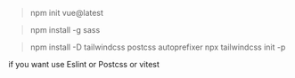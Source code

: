 > npm init vue@latest

<!-- install sass -->

> npm install -g sass

<!-- for Tailwind let visit the site https://tailwindcss.com/docs/guides/vite#vue -->

> npm install -D tailwindcss postcss autoprefixer
> npx tailwindcss init -p

<!-- for pinia visit https://pinia.vuejs.org/getting-started.html -->

<p>if you want use Eslint or Postcss or vitest</p>
